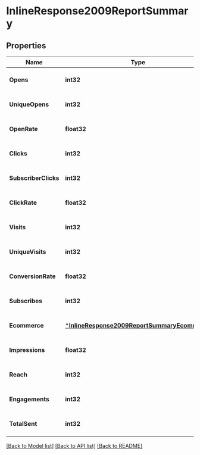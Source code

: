# InlineResponse2009ReportSummary

## Properties
Name | Type | Description | Notes
------------ | ------------- | ------------- | -------------
**Opens** | **int32** |  | [optional] [default to null]
**UniqueOpens** | **int32** |  | [optional] [default to null]
**OpenRate** | **float32** |  | [optional] [default to null]
**Clicks** | **int32** |  | [optional] [default to null]
**SubscriberClicks** | **int32** |  | [optional] [default to null]
**ClickRate** | **float32** |  | [optional] [default to null]
**Visits** | **int32** |  | [optional] [default to null]
**UniqueVisits** | **int32** |  | [optional] [default to null]
**ConversionRate** | **float32** |  | [optional] [default to null]
**Subscribes** | **int32** |  | [optional] [default to null]
**Ecommerce** | [***InlineResponse2009ReportSummaryEcommerce**](inline_response_200_9_report_summary_ecommerce.md) |  | [optional] [default to null]
**Impressions** | **float32** |  | [optional] [default to null]
**Reach** | **int32** |  | [optional] [default to null]
**Engagements** | **int32** |  | [optional] [default to null]
**TotalSent** | **int32** |  | [optional] [default to null]

[[Back to Model list]](../README.md#documentation-for-models) [[Back to API list]](../README.md#documentation-for-api-endpoints) [[Back to README]](../README.md)


